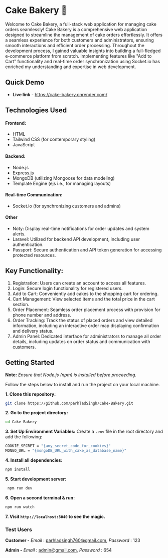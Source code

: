 # Cake Bakery 🍰

Welcome to Cake Bakery, a full-stack web application for managing cake orders seamlessly! Cake Bakery is a comprehensive web application designed to streamline the management of cake orders effortlessly. It offers a seamless experience for both customers and administrators, ensuring smooth interactions and efficient order processing. Throughout the development process, I gained valuable insights into building a full-fledged e-commerce platform from scratch. Implementing features like "Add to Cart" functionality and real-time order synchronization using Socket.io has enriched my understanding and expertise in web development.

## Quick Demo

- **Live link** - https://cake-bakery.onrender.com/


## Technologies Used
#### Frontend:
- HTML
- Tailwind CSS (for contemporary styling)
- JavaScript
  
#### Backend:
- Node.js
- Express.js
- MongoDB (utilizing Mongoose for data modeling)
- Template Engine (ejs i.e., for managing layouts)

#### Real-time Communication:
- Socket.io (for synchronizing customers and admins)

#### Other 
- Noty: Display real-time notifications for order updates and system alerts.
- Laravel: Utilized for backend API development, including user authentication.
- Passport: Secure authentication and API token generation for accessing protected resources.

## Key Functionality:
1. Registration: Users can create an account to access all features.
2. Login: Secure login functionality for registered users.
3. Add to Cart: Conveniently add cakes to the shopping cart for ordering.
4. Cart Management: View selected items and the total price in the cart section.
5. Order Placement: Seamless order placement process with provision for phone number and address.
6. Order Tracking: Track the status of placed orders and view detailed information, including an interactive order map displaying confirmation and delivery status.
7. Admin Panel: Dedicated interface for administrators to manage all order details, including updates on order status and communication with customers.

## Getting Started 

**Note:** *Ensure that Node.js (npm) is installed before proceeding.*

Follow the steps below to install and run the project on your local machine.

**1. Clone this repository:**
  ```bash
  git clone https://github.com/parhladSingh/Cake-Bakery.git
  ```
**2. Go to the project directory:**
  ```bash
  cd Cake-Bakery
  ```
**3. Set Up Environment Variables:**
  Create a `.env` file in the root directory and add the following:
  ```bash
  COOKIE_SECRET = "{any_secret_code_for_cookies}"
  MONGO_URL = "{mongoDB_URL_with_cake_as_database_name}"
  ```
**4. Install all dependencies:**
  ```bash
  npm install
  ```
**5. Start development server:**
  ```bash
   npm run dev
  ```
**6. Open a second terminal & run:**
  ```bash
  npm run watch
  ```
**7. Visit `http://localhost:3040` to see the magic.**

### Test Users

**Customer -**  *Email* : parhladsingh760@gmail.com, *Password* : 123  

**Admin -**  *Email* : admin@gmail.com, *Password* : 654
